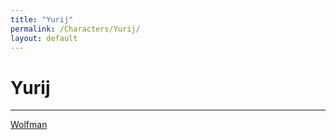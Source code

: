```yaml
---
title: "Yurij"
permalink: /Characters/Yurij/
layout: default
---
```

# Yurij
---
[Wolfman](Wolfmen.md)
